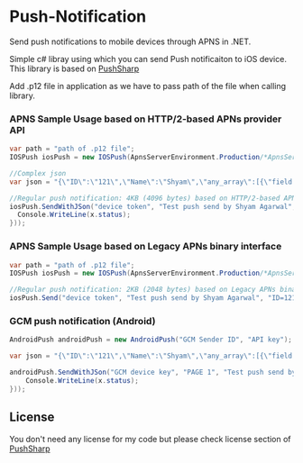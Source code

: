 # Push-Notification
Send push notifications to mobile devices through APNS in .NET.

Simple c# libray using which you can send Push notificaiton to iOS device. This library is based on [PushSharp](https://github.com/Redth/PushSharp)

Add .p12 file in application as we have to pass path of the file when calling library.

### APNS Sample Usage based on HTTP/2-based APNs provider API
```csharp
var path = "path of .p12 file";
IOSPush iosPush = new IOSPush(ApnsServerEnvironment.Production/*ApnsServerEnvironment.Sandbox in case of development*/, path, "Password of p12 file");

//Complex json
var json = "{\"ID\":\"121\",\"Name\":\"Shyam\",\"any_array\":[{\"field 1\":\"field 1 value\",\"sub array\":[{\"field 1\":\"field 1 value\",\"field 2\":\"field 2 value\"}]}]}";

//Regular push notification: 4KB (4096 bytes) based on HTTP/2-based APNs provider API
iosPush.SendWithJSon("device token", "Test push send by Shyam Agarwal", json, new Action<Result>(x => {
  Console.WriteLine(x.status);
}));
```

### APNS Sample Usage based on Legacy APNs binary interface
```csharp
var path = "path of .p12 file";
IOSPush iosPush = new IOSPush(ApnsServerEnvironment.Production/*ApnsServerEnvironment.Sandbox in case of development*/, path, "Password of p12 file");

//Regular push notification: 2KB (2048 bytes) based on Legacy APNs binary interface
iosPush.Send("device token", "Test push send by Shyam Agarwal", "ID=121;Name=Shyam");
```


### GCM push notification (Android)
```csharp
AndroidPush androidPush = new AndroidPush("GCM Sender ID", "API key");

var json = "{\"ID\":\"121\",\"Name\":\"Shyam\",\"any_array\":[{\"field 1\":\"field 1 value\",\"sub array\":[{\"field 1\":\"field 1 value\",\"field 2\":\"field 2 value\"}]}]}";

androidPush.SendWithJSon("GCM device key", "PAGE 1", "Test push send by Shyam Agarwal", json, new Action<Result>(x => {
	Console.WriteLine(x.status);
}));
```
License
-------
You don't need any license for my code but please check license section of [PushSharp](https://github.com/Redth/PushSharp) 